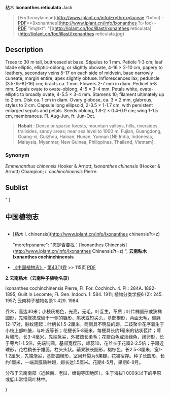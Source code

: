 粘木 **Ixonanthes reticulata** Jack

> [Erythroxylaceae](http://www.iplant.cn/info/Erythroxylaceae ?t=foc) - [PDF](http://iplant.cn/foc/pdf/Erythroxylaceae.pdf)>>[Ixonanthes](http://www.iplant.cn/info/Ixonanthes ?t=foc) - [PDF](http://www.iplant.cn/foc/pdf/Ixonanthes.pdf)
  "imgtxt": "[](http://iplant.cn/foc/illast/Ixonanthes reticulata](http://iplant.cn/foc/illast/Ixonanthes reticulata.jpg)

## Description

Trees to 30 m tall, buttressed at base. Stipules to 1 mm. Petiole 1-3 cm; leaf blade elliptic, elliptic-oblong, or slightly obovate, 4-16 × 2-10 cm, papery to leathery, secondary veins 5-17 on each side of midvein, base narrowly cuneate, margin entire, apex slightly obtuse. Inflorescences lax; peduncle (3.5-)5-8(-16) cm; bracts ca. 1 mm. Flowers 2-7 mm in diam. Pedicel 5-8 mm. Sepals ovate to ovate-oblong, 4-5 × 3-4 mm. Petals white, ovate-elliptic to broadly ovate, 4-5.5 × 3-4 mm. Stamens 10; filament ultimately up to 2 cm. Disk ca. 1 cm in diam. Ovary globose, ca. 3 × 2 mm, glabrous; styles to 2 cm. Capsule long ellipsoid, 2-3.5 × 1-1.7 cm, with persistent enlarged sepals and petals. Seeds oblong, 1.8-2 × 0.4-0.9 cm; wing 1-1.5 cm, membranous. Fl. Aug-Jun, fr. Jun-Oct.

> **Habait** : 
> Dense or sparse forests, mountain valleys, hills, riversides, trailsides, sandy areas; near sea level to 1000 m. Fujian, Guangdong, Guang-xi, Guizhou, Hainan, Hunan, Yunnan [NE India, Indonesia, Malaysia, Myanmar, New Guinea, Philippines, Thailand, Vietnam].

### Synonym
*Emmenanthus chinensis* Hooker & Arnott; *Ixonanthes chinensis* (Hooker & Arnott) Champion; *I. cochinchinensis* Pierre.

## Sublist
"
}
## 中国植物志

## 
* [粘木  I.  chinensis](http://www.iplant.cn/info/Ixonanthes chinensis?t=z)

  "morefrpsname": "您是否要找：<span class='spantxt'>[Ixonanthes Chinensis](http://www.iplant.cn/info/Ixonanthes Chinensis?t=z)  ",
**云南粘木 Ixonanthes cochinchinensis**

* [《中国植物志》](http://www.iplant.cn/frps)- [第43(1)卷](http://www.iplant.cn/frps/vol/43(1)) >> 115页 [PDF](http://www.iplant.cn/frps/pdf/43(1)/115.pdf)

**2.云南粘木（云南种子植物名录）**

Ixonanthes cochinchinensis Pierre, Fl. For. Cochinch. 4. Pl.: 284A. 1892-1895; Guilt in Lecomte, Fl. Gen. Indoch. 1: 584. 1911; 植物分类学报6 (2): 245. 1957; 云南种子植物名录1: 429. 1984.

乔木，高达30米；小枝灰褐色，光亮，无毛。叶互生，革质；叶片椭圆形或狭椭圆形，先端骤狭成偏于一侧的镰形、尾状或短尖头，基部楔形，两面无毛，侧脉12-17对，脉纹隆起；叶柄长1.5-2厘米，两侧具不明显的翅。二歧聚伞花序着生于小枝上部叶腋，与叶近等长；花梗长5-8毫米，每梗具长约1毫米的钻状苞片；萼片卵形，长3-4毫米，先端急尖，外被疏长柔毛；花瓣白色或淡绿色，阔卵形，长于萼片1-1.5倍，先端钝圆，基部宽楔形，雄蕊10，花丝长于花瓣2-2.5倍；子房近球形，花柱稍长于雄蕊，柱头头状。蒴果狭长圆形，褐棕色，长2.5-3厘米，宽1-1.2厘米，先端渐尖，基部圆楔形，室间开裂为5果瓣，花被宿存。种子长圆形，长约1厘米，一端具膜质种翅，翅长达1.5厘米。花期4-5月，果期6-9月。

分布于云南南部（近越南、老挝、缅甸等国地区）。生于海拔1 000米以下的平原或低山常绿阔叶林中。

}